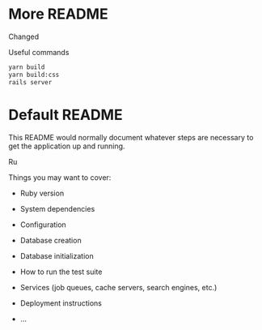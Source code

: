 
# More README

Changed

Useful commands

```bash
yarn build
yarn build:css
rails server
```


# Default README

This README would normally document whatever steps are necessary to get the
application up and running.

Ru


Things you may want to cover:

* Ruby version

* System dependencies

* Configuration

* Database creation

* Database initialization

* How to run the test suite

* Services (job queues, cache servers, search engines, etc.)

* Deployment instructions

* ...
